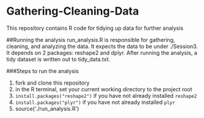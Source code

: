 # Gathering-Cleaning-Data
This repository contains R code for tidying up data for further analysis 


##Running the analysis
run_analysis.R is responsible for gathering, cleaning, and analyzing the data. It expects the data to be under ./Session3. It depends on 2 packages: reshape2 and dplyr. After running the analysis, a tidy dataset is written out to tidy_data.txt.

###Steps to run the analysis
  1. fork and clone this repository
  2. in the R terminal, set your current working directory to the project root
  3. ```install.packages("reshape2")``` if you have not already installed ```reshape2```
  4. ```install.packages("plyr")``` if you have not already installed ```plyr```
  4. source('./run_analysis.R')
